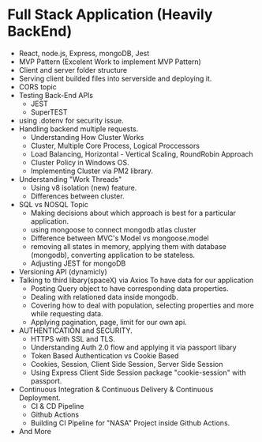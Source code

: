 # Full Stack Application (Heavily BackEnd)

- React, node.js, Express, mongoDB, Jest
- MVP Pattern (Excelent Work to implement MVP Pattern)
- Client and server folder structure
- Serving client builded files into serverside and deploying it.
- CORS topic
- Testing Back-End APIs
  - JEST
  - SuperTEST
- using .dotenv for security issue.
- Handling backend multiple requests.
  - Understanding How Cluster Works
  - Cluster, Multiple Core Process, Logical Proccessors
  - Load Balancing, Horizontal - Vertical Scaling, RoundRobin Approach
  - Cluster Policy in Windows OS.
  - Implementing Cluster via PM2 library.
- Understanding "Work Threads"
  - Using v8 isolation (new) feature.
  - Differences between cluster.
- SQL vs NOSQL Topic
  - Making decisions about which approach is best for a particular application.
  - using mongoose to connect mongodb atlas cluster
  - Difference between MVC's Model vs mongoose.model
  - removing all states in memory, applying them with database (mongodb), converting application to be stateless.
  - Adjusting JEST for mongoDB
- Versioning API (dynamicly)
- Talking to third libary(spaceX) via Axios To have data for our application
  - Posting Query object to have corresponding data properties.
  - Dealing with relationed data inside mongodb.
  - Covering how to deal with population, selecting properties and more while requesting data.
  - Applying pagination, page, limit for our own api.
- AUTHENTICATION and SECURITY.
  - HTTPS with SSL and TLS.
  - Understanding Auth 2.0 flow and applying it via passport libary
  - Token Based Authentication vs Cookie Based
  - Cookies, Session, Client Side Session, Server Side Session
  - Using Express Client Side Session package "cookie-session" with passport.
- Continuous Integration & Continuous Delivery & Continuous Deployment.
  - CI & CD Pipeline
  - Github Actions
  - Building CI Pipeline for "NASA" Project inside Github Actions.
- And More
